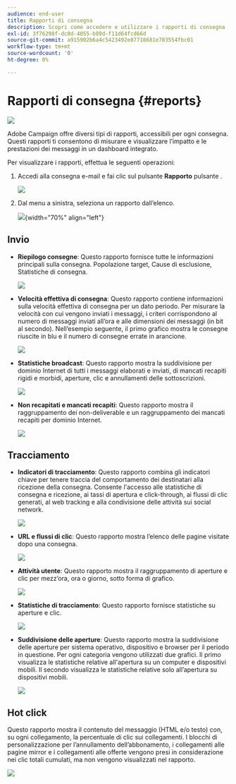 ```yaml
---
audience: end-user
title: Rapporti di consegna
description: Scopri come accedere e utilizzare i rapporti di consegna
exl-id: 3f76298f-dc0d-4055-b89d-f11d64fcd66d
source-git-commit: a915902b6a4c5423492e87718681e783554fbc01
workflow-type: tm+mt
source-wordcount: '0'
ht-degree: 0%

---
```


# Rapporti di consegna {#reports}

![](../assets/do-not-localize/badge.png)

<!--
detail delivery reports and how to access them

same content as in v7 (excepted for the navigation that is similar to AJO
-->

Adobe Campaign offre diversi tipi di rapporti, accessibili per ogni consegna. Questi rapporti ti consentono di misurare e visualizzare l’impatto e le prestazioni dei messaggi in un dashboard integrato.

Per visualizzare i rapporti, effettua le seguenti operazioni:

1. Accedi alla consegna e-mail e fai clic sul pulsante **Rapporto** pulsante .

   ![](assets/reporting.png)

1. Dal menu a sinistra, seleziona un rapporto dall’elenco.

   ![](assets/reporting2.png){width="70%" align="left"}

## Invio

* **Riepilogo consegne**: Questo rapporto fornisce tutte le informazioni principali sulla consegna. Popolazione target, Cause di esclusione, Statistiche di consegna.

   ![](assets/reporting3.png)

* **Velocità effettiva di consegna**: Questo rapporto contiene informazioni sulla velocità effettiva di consegna per un dato periodo. Per misurare la velocità con cui vengono inviati i messaggi, i criteri corrispondono al numero di messaggi inviati all’ora e alle dimensioni dei messaggi (in bit al secondo). Nell’esempio seguente, il primo grafico mostra le consegne riuscite in blu e il numero di consegne errate in arancione.

   ![](assets/reporting3bis.png)

* **Statistiche broadcast**: Questo rapporto mostra la suddivisione per dominio Internet di tutti i messaggi elaborati e inviati, di mancati recapiti rigidi e morbidi, aperture, clic e annullamenti delle sottoscrizioni.

   ![](assets/reporting4.png)

* **Non recapitati e mancati recapiti**: Questo rapporto mostra il raggruppamento dei non-deliverable e un raggruppamento dei mancati recapiti per dominio Internet.

   ![](assets/reporting5.png)

## Tracciamento

* **Indicatori di tracciamento**: Questo rapporto combina gli indicatori chiave per tenere traccia del comportamento dei destinatari alla ricezione della consegna. Consente l&#39;accesso alle statistiche di consegna e ricezione, ai tassi di apertura e click-through, ai flussi di clic generati, al web tracking e alla condivisione delle attività sui social network.

   ![](assets/reporting6.png)

* **URL e flussi di clic**: Questo rapporto mostra l’elenco delle pagine visitate dopo una consegna.

   ![](assets/reporting7.png)

* **Attività utente**: Questo rapporto mostra il raggruppamento di aperture e clic per mezz’ora, ora o giorno, sotto forma di grafico.

   ![](assets/reporting8.png)

* **Statistiche di tracciamento**: Questo rapporto fornisce statistiche su aperture e clic.

   ![](assets/reporting9.png)

* **Suddivisione delle aperture**: Questo rapporto mostra la suddivisione delle aperture per sistema operativo, dispositivo e browser per il periodo in questione. Per ogni categoria vengono utilizzati due grafici. Il primo visualizza le statistiche relative all&#39;apertura su un computer e dispositivi mobili. Il secondo visualizza le statistiche relative solo all’apertura su dispositivi mobili.

   ![](assets/reporting10.png)

## Hot click

Questo rapporto mostra il contenuto del messaggio (HTML e/o testo) con, su ogni collegamento, la percentuale di clic sui collegamenti. I blocchi di personalizzazione per l’annullamento dell’abbonamento, i collegamenti alle pagine mirror e i collegamenti alle offerte vengono presi in considerazione nei clic totali cumulati, ma non vengono visualizzati nel rapporto.

![](assets/reporting11.png)
